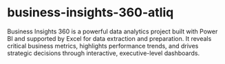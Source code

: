 # business-insights-360-atliq
Business Insights 360 is a powerful data analytics project built with Power BI and supported by Excel for data extraction and preparation. It reveals critical business metrics, highlights performance trends, and drives strategic decisions through interactive, executive-level dashboards.
